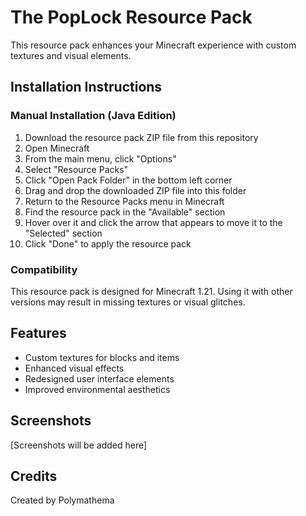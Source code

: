 # The PopLock Resource Pack
This resource pack enhances your Minecraft experience with custom textures and visual elements.

## Installation Instructions

### Manual Installation (Java Edition)

1. Download the resource pack ZIP file from this repository
2. Open Minecraft
3. From the main menu, click "Options"
4. Select "Resource Packs"
5. Click "Open Pack Folder" in the bottom left corner
6. Drag and drop the downloaded ZIP file into this folder
7. Return to the Resource Packs menu in Minecraft
8. Find the resource pack in the "Available" section
9. Hover over it and click the arrow that appears to move it to the "Selected" section
10. Click "Done" to apply the resource pack

### Compatibility

This resource pack is designed for Minecraft 1.21. Using it with other versions may result in missing textures or visual glitches.

## Features

- Custom textures for blocks and items
- Enhanced visual effects
- Redesigned user interface elements
- Improved environmental aesthetics

## Screenshots

[Screenshots will be added here]

## Credits

Created by Polymathema
